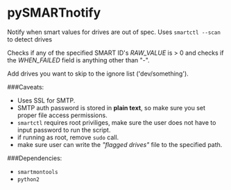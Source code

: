 # pySMARTnotify
Notify when smart values for drives are out of spec. Uses `smartctl --scan` to detect drives

Checks if any of the specified SMART ID's *RAW_VALUE* is > 0 and checks if the *WHEN_FAILED* field is anything other than "-".

Add drives you want to skip to the ignore list ('dev/something').

###Caveats:
  - Uses SSL for SMTP.
  - SMTP auth password is stored in **plain text**, so make sure you set proper file access permissions.
  - `smartctl` requires root priviliges, make sure the user does not have to input password to run the script.
  - if running as root, remove `sudo` call.
  - make sure user can write the *"flagged drives"* file to the specified path.

###Dependencies:
  - `smartmontools`
  - `python2`
